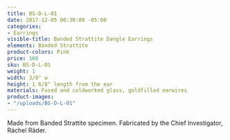 ```yaml
---
title: BS-D-L-01
date: 2017-12-05 00:38:00 -05:00
categories:
- Earrings
visible-title: Banded Strattite Dangle Earrings
elements: Banded Strattite
product-colors: Pink
price: 160
sku: BS-D-L-01
weight: 1
width: 3/8" w
height: 1 6/8" length from the ear
materials: Fused and coldworked glass, goldfilled earwires
product-images:
- "/uploads/BS-D-L-01"
---
```


Made from Banded Strattite specimen. Fabricated by the Chief Investigator, Ráchel Räder.
